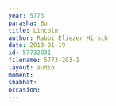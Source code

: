 ```yaml
---
year: 5773
parasha: Bo
title: Lincoln
author: Rabbi Eliezer Hirsch
date: 2013-01-19
id: 57732031
filename: 5773-203-1
layout: audio
moment: 
shabbat: 
occasion: 
---
```

